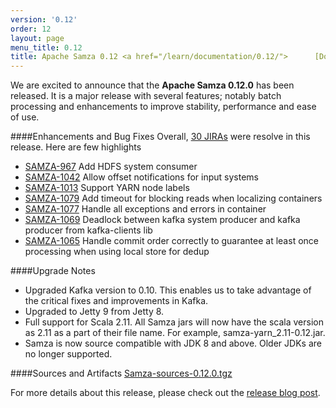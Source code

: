 ```yaml
---
version: '0.12'
order: 12
layout: page
menu_title: 0.12
title: Apache Samza 0.12 <a href="/learn/documentation/0.12/">      [Docs] </a> 
---
```

<!--
   Licensed to the Apache Software Foundation (ASF) under one or more
   contributor license agreements.  See the NOTICE file distributed with
   this work for additional information regarding copyright ownership.
   The ASF licenses this file to You under the Apache License, Version 2.0
   (the "License"); you may not use this file except in compliance with
   the License.  You may obtain a copy of the License at

       http://www.apache.org/licenses/LICENSE-2.0

   Unless required by applicable law or agreed to in writing, software
   distributed under the License is distributed on an "AS IS" BASIS,
   WITHOUT WARRANTIES OR CONDITIONS OF ANY KIND, either express or implied.
   See the License for the specific language governing permissions and
   limitations under the License.
-->

We are excited to announce that the **Apache Samza 0.12.0** has been released. It is a major release with several features; notably batch processing and enhancements to improve stability, performance and ease of use. 

####Enhancements and Bug Fixes
Overall, [30 JIRAs](https://issues.apache.org/jira/browse/SAMZA-469?jql=project%20%3D%2012314526%20AND%20fixVersion%20%3D%200.12.0%20%20AND%20status%20%3D%20Resolved%20%20ORDER%20BY%20priority%20DESC%2C%20key%20ASC) were resolve in this release. Here are few highlights

- [SAMZA-967](https://issues.apache.org/jira/browse/SAMZA-967) Add HDFS system consumer
- [SAMZA-1042](https://issues.apache.org/jira/browse/SAMZA-1042) Allow offset notifications for input systems
- [SAMZA-1013](https://issues.apache.org/jira/browse/SAMZA-1013) Support YARN node labels
- [SAMZA-1079](https://issues.apache.org/jira/browse/SAMZA-1079) Add timeout for blocking reads when localizing containers
- [SAMZA-1077](https://issues.apache.org/jira/browse/SAMZA-1077) Handle all exceptions and errors in container
- [SAMZA-1069](https://issues.apache.org/jira/browse/SAMZA-1069) Deadlock between kafka system producer and kafka producer from kafka-clients lib
- [SAMZA-1065](https://issues.apache.org/jira/browse/SAMZA-1065) Handle commit order correctly to guarantee at least once processing when using local store for dedup

####Upgrade Notes
- Upgraded Kafka version to 0.10. This enables us to take advantage of the critical fixes and improvements in Kafka.
- Upgraded to Jetty 9 from Jetty 8.
- Full support for Scala 2.11. All Samza jars will now have the scala version as 2.11 as a part of their file name. For example, samza-yarn_2.11-0.12.jar.
- Samza is now source compatible with JDK 8 and above. Older JDKs are no longer supported.

####Sources and Artifacts
[Samza-sources-0.12.0.tgz](http://www.apache.org/dyn/closer.cgi/samza/0.12.0)

For more details about this release, please check out the [release blog post](https://blogs.apache.org/samza/).
